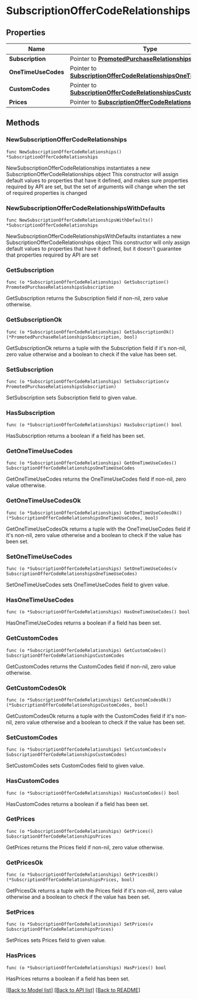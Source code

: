 # SubscriptionOfferCodeRelationships

## Properties

Name | Type | Description | Notes
------------ | ------------- | ------------- | -------------
**Subscription** | Pointer to [**PromotedPurchaseRelationshipsSubscription**](PromotedPurchaseRelationshipsSubscription.md) |  | [optional] 
**OneTimeUseCodes** | Pointer to [**SubscriptionOfferCodeRelationshipsOneTimeUseCodes**](SubscriptionOfferCodeRelationshipsOneTimeUseCodes.md) |  | [optional] 
**CustomCodes** | Pointer to [**SubscriptionOfferCodeRelationshipsCustomCodes**](SubscriptionOfferCodeRelationshipsCustomCodes.md) |  | [optional] 
**Prices** | Pointer to [**SubscriptionOfferCodeRelationshipsPrices**](SubscriptionOfferCodeRelationshipsPrices.md) |  | [optional] 

## Methods

### NewSubscriptionOfferCodeRelationships

`func NewSubscriptionOfferCodeRelationships() *SubscriptionOfferCodeRelationships`

NewSubscriptionOfferCodeRelationships instantiates a new SubscriptionOfferCodeRelationships object
This constructor will assign default values to properties that have it defined,
and makes sure properties required by API are set, but the set of arguments
will change when the set of required properties is changed

### NewSubscriptionOfferCodeRelationshipsWithDefaults

`func NewSubscriptionOfferCodeRelationshipsWithDefaults() *SubscriptionOfferCodeRelationships`

NewSubscriptionOfferCodeRelationshipsWithDefaults instantiates a new SubscriptionOfferCodeRelationships object
This constructor will only assign default values to properties that have it defined,
but it doesn't guarantee that properties required by API are set

### GetSubscription

`func (o *SubscriptionOfferCodeRelationships) GetSubscription() PromotedPurchaseRelationshipsSubscription`

GetSubscription returns the Subscription field if non-nil, zero value otherwise.

### GetSubscriptionOk

`func (o *SubscriptionOfferCodeRelationships) GetSubscriptionOk() (*PromotedPurchaseRelationshipsSubscription, bool)`

GetSubscriptionOk returns a tuple with the Subscription field if it's non-nil, zero value otherwise
and a boolean to check if the value has been set.

### SetSubscription

`func (o *SubscriptionOfferCodeRelationships) SetSubscription(v PromotedPurchaseRelationshipsSubscription)`

SetSubscription sets Subscription field to given value.

### HasSubscription

`func (o *SubscriptionOfferCodeRelationships) HasSubscription() bool`

HasSubscription returns a boolean if a field has been set.

### GetOneTimeUseCodes

`func (o *SubscriptionOfferCodeRelationships) GetOneTimeUseCodes() SubscriptionOfferCodeRelationshipsOneTimeUseCodes`

GetOneTimeUseCodes returns the OneTimeUseCodes field if non-nil, zero value otherwise.

### GetOneTimeUseCodesOk

`func (o *SubscriptionOfferCodeRelationships) GetOneTimeUseCodesOk() (*SubscriptionOfferCodeRelationshipsOneTimeUseCodes, bool)`

GetOneTimeUseCodesOk returns a tuple with the OneTimeUseCodes field if it's non-nil, zero value otherwise
and a boolean to check if the value has been set.

### SetOneTimeUseCodes

`func (o *SubscriptionOfferCodeRelationships) SetOneTimeUseCodes(v SubscriptionOfferCodeRelationshipsOneTimeUseCodes)`

SetOneTimeUseCodes sets OneTimeUseCodes field to given value.

### HasOneTimeUseCodes

`func (o *SubscriptionOfferCodeRelationships) HasOneTimeUseCodes() bool`

HasOneTimeUseCodes returns a boolean if a field has been set.

### GetCustomCodes

`func (o *SubscriptionOfferCodeRelationships) GetCustomCodes() SubscriptionOfferCodeRelationshipsCustomCodes`

GetCustomCodes returns the CustomCodes field if non-nil, zero value otherwise.

### GetCustomCodesOk

`func (o *SubscriptionOfferCodeRelationships) GetCustomCodesOk() (*SubscriptionOfferCodeRelationshipsCustomCodes, bool)`

GetCustomCodesOk returns a tuple with the CustomCodes field if it's non-nil, zero value otherwise
and a boolean to check if the value has been set.

### SetCustomCodes

`func (o *SubscriptionOfferCodeRelationships) SetCustomCodes(v SubscriptionOfferCodeRelationshipsCustomCodes)`

SetCustomCodes sets CustomCodes field to given value.

### HasCustomCodes

`func (o *SubscriptionOfferCodeRelationships) HasCustomCodes() bool`

HasCustomCodes returns a boolean if a field has been set.

### GetPrices

`func (o *SubscriptionOfferCodeRelationships) GetPrices() SubscriptionOfferCodeRelationshipsPrices`

GetPrices returns the Prices field if non-nil, zero value otherwise.

### GetPricesOk

`func (o *SubscriptionOfferCodeRelationships) GetPricesOk() (*SubscriptionOfferCodeRelationshipsPrices, bool)`

GetPricesOk returns a tuple with the Prices field if it's non-nil, zero value otherwise
and a boolean to check if the value has been set.

### SetPrices

`func (o *SubscriptionOfferCodeRelationships) SetPrices(v SubscriptionOfferCodeRelationshipsPrices)`

SetPrices sets Prices field to given value.

### HasPrices

`func (o *SubscriptionOfferCodeRelationships) HasPrices() bool`

HasPrices returns a boolean if a field has been set.


[[Back to Model list]](../README.md#documentation-for-models) [[Back to API list]](../README.md#documentation-for-api-endpoints) [[Back to README]](../README.md)


